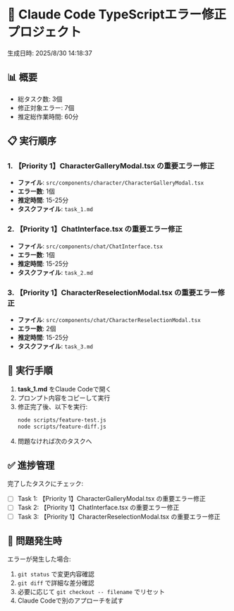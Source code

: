 # 🤖 Claude Code TypeScriptエラー修正プロジェクト

生成日時: 2025/8/30 14:18:37

## 📊 概要
- 総タスク数: 3個
- 修正対象エラー: 7個
- 推定総作業時間: 60分

## 📋 実行順序

### 1. 【Priority 1】CharacterGalleryModal.tsx の重要エラー修正
- **ファイル**: `src/components/character/CharacterGalleryModal.tsx`
- **エラー数**: 1個
- **推定時間**: 15-25分
- **タスクファイル**: `task_1.md`

### 2. 【Priority 1】ChatInterface.tsx の重要エラー修正
- **ファイル**: `src/components/chat/ChatInterface.tsx`
- **エラー数**: 1個
- **推定時間**: 15-25分
- **タスクファイル**: `task_2.md`

### 3. 【Priority 1】CharacterReselectionModal.tsx の重要エラー修正
- **ファイル**: `src/components/chat/CharacterReselectionModal.tsx`
- **エラー数**: 2個
- **推定時間**: 15-25分
- **タスクファイル**: `task_3.md`



## 🎯 実行手順

1. **task_1.md** をClaude Codeで開く
2. プロンプト内容をコピーして実行
3. 修正完了後、以下を実行:
   ```bash
   node scripts/feature-test.js
   node scripts/feature-diff.js
   ```
4. 問題なければ次のタスクへ

## ✅ 進捗管理

完了したタスクにチェック:

- [ ] Task 1: 【Priority 1】CharacterGalleryModal.tsx の重要エラー修正
- [ ] Task 2: 【Priority 1】ChatInterface.tsx の重要エラー修正
- [ ] Task 3: 【Priority 1】CharacterReselectionModal.tsx の重要エラー修正

## 🔄 問題発生時

エラーが発生した場合:
1. `git status` で変更内容確認
2. `git diff` で詳細な差分確認  
3. 必要に応じて `git checkout -- filename` でリセット
4. Claude Codeで別のアプローチを試す